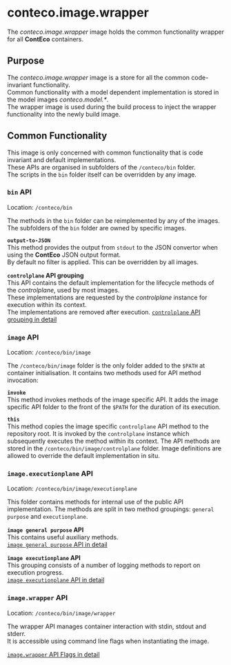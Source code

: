 # conteco.image.wrapper

The _conteco.image.wrapper_ image holds the common functionality wrapper for all __ContEco__ containers.

## Purpose

The _conteco.image.wrapper_ image is a store for all the common code-invariant functionality.  
Common functionality with a model dependent implementation is stored in the model images _conteco.model.*_.  
The wrapper image is used during the build process to inject the wrapper functionality into the newly build image.

## Common Functionality

This image is only concerned with common functionality that is code invariant and default implementations.  
These APIs are organised in subfolders of the `/conteco/bin` folder.  
The scripts in the `bin` folder itself can be overridden by any image.

### `bin` API

Location: `/conteco/bin`

The methods in the `bin` folder can be reimplemented by any of the images.
The subfolders of the `bin` folder are owned by specific images.

__`output-to-JSON`__  
This method provides the output from `stdout` to the JSON convertor when using the __ContEco__ JSON output format.  
By default no filter is applied. This can be overridden by all images. 

__`controlplane` API grouping__  
This API contains the default implementation for the lifecycle methods of the _controlplane_, used by most images.  
These implementations are requested by the _controlplane_ instance for execution within its context.  
The implementations are removed after execution.
[`controlplane` API grouping in detail](./docs/IMAGE-CONTROLPLANE-API.md)  

### `image` API

Location: `/conteco/bin/image`

The `/conteco/bin/image` folder is the only folder added to the `$PATH` at container initialisation.
It contains two methods used for API method invocation:

__`invoke`__  
This method invokes methods of the image specific API.
It adds the image specific API folder to the front of the `$PATH` for the duration of its execution.

__`this`__  
This method copies the image specific `controlplane` API method to the repository root.
It is invoked by the `controlplane` instance which subsequently executes the method within its context.
The API methods are stored in the `/conteco/bin/image/controlplane` folder.
Image definitions are allowed to override the default implementation in situ.

### `image.executionplane` API

Location: `/conteco/bin/image/executionplane`

This folder contains methods for internal use of the public API implementation.
The methods are split in two method groupings: `general purpose` and `executionplane`.  

__`image general purpose` API__  
This contains useful auxiliary methods.  
[`image general purpose` API in detail](./docs/IMAGE-GENERAL-PURPOSE-API.md)  

__`image executionplane` API__  
This grouping consists of a number of logging methods to report on execution progress.  
[`image executionplane` API in detail](./docs/IMAGE-EXECUTIONPLANE-API.md)

### `image.wrapper` API

Location: `/conteco/bin/image/wrapper`

The wrapper API manages container interaction with stdin, stdout and stderr.  
It is accessible using command line flags when instantiating the image.

[`image.wrapper` API Flags in detail](./docs/IMAGE-WRAPPER-API-FLAGS.md)

